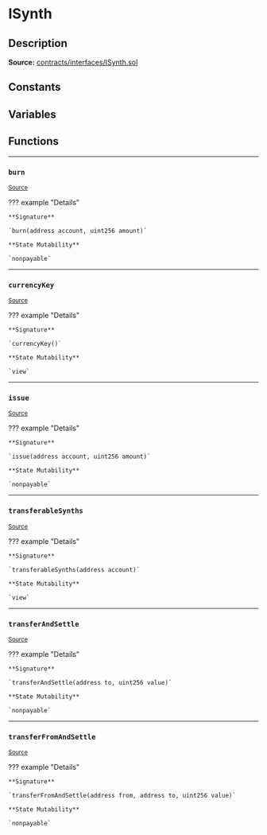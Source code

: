 # ISynth

## Description


**Source:** [contracts/interfaces/ISynth.sol](https://github.com/Synthetixio/synthetix/tree/develop/contracts/interfaces/ISynth.sol)

## Constants

## Variables

## Functions


---
### `burn`

<sub>[Source](https://github.com/Synthetixio/synthetix/tree/develop/contracts/interfaces/ISynth.sol#L20)</sub>

??? example "Details"

    **Signature**

    `burn(address account, uint256 amount)`

    **State Mutability**

    `nonpayable`


---
### `currencyKey`

<sub>[Source](https://github.com/Synthetixio/synthetix/tree/develop/contracts/interfaces/ISynth.sol#L6)</sub>

??? example "Details"

    **Signature**

    `currencyKey()`

    **State Mutability**

    `view`


---
### `issue`

<sub>[Source](https://github.com/Synthetixio/synthetix/tree/develop/contracts/interfaces/ISynth.sol#L22)</sub>

??? example "Details"

    **Signature**

    `issue(address account, uint256 amount)`

    **State Mutability**

    `nonpayable`


---
### `transferableSynths`

<sub>[Source](https://github.com/Synthetixio/synthetix/tree/develop/contracts/interfaces/ISynth.sol#L8)</sub>

??? example "Details"

    **Signature**

    `transferableSynths(address account)`

    **State Mutability**

    `view`


---
### `transferAndSettle`

<sub>[Source](https://github.com/Synthetixio/synthetix/tree/develop/contracts/interfaces/ISynth.sol#L11)</sub>

??? example "Details"

    **Signature**

    `transferAndSettle(address to, uint256 value)`

    **State Mutability**

    `nonpayable`


---
### `transferFromAndSettle`

<sub>[Source](https://github.com/Synthetixio/synthetix/tree/develop/contracts/interfaces/ISynth.sol#L13)</sub>

??? example "Details"

    **Signature**

    `transferFromAndSettle(address from, address to, uint256 value)`

    **State Mutability**

    `nonpayable`

